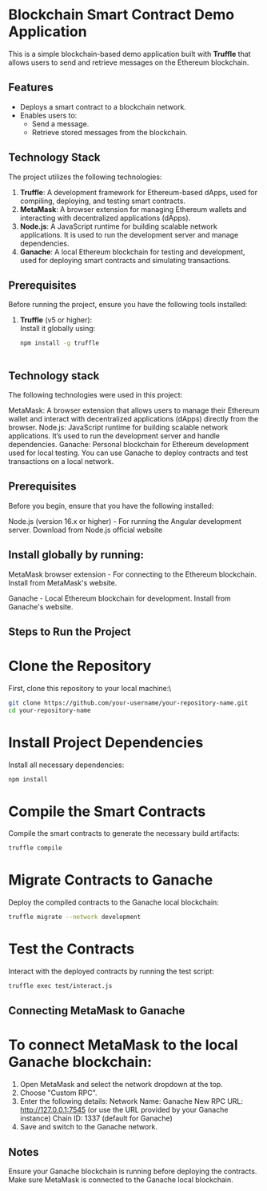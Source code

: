 # Blockchain Smart Contract Demo Application

This is a simple blockchain-based demo application built with **Truffle** that allows users to send and retrieve messages on the Ethereum blockchain.

## Features
- Deploys a smart contract to a blockchain network.
- Enables users to:
  - Send a message.
  - Retrieve stored messages from the blockchain.

## Technology Stack
The project utilizes the following technologies:

1. **Truffle**: A development framework for Ethereum-based dApps, used for compiling, deploying, and testing smart contracts.
2. **MetaMask**: A browser extension for managing Ethereum wallets and interacting with decentralized applications (dApps).
3. **Node.js**: A JavaScript runtime for building scalable network applications. It is used to run the development server and manage dependencies.
4. **Ganache**: A local Ethereum blockchain for testing and development, used for deploying smart contracts and simulating transactions.

## Prerequisites
Before running the project, ensure you have the following tools installed:

1. **Truffle** (v5 or higher):  
   Install it globally using:  
   ```bash
   npm install -g truffle
  
## Technology stack
The following technologies were used in this project:

MetaMask: A browser extension that allows users to manage their Ethereum wallet and interact with decentralized applications (dApps) directly from the browser.
Node.js: JavaScript runtime for building scalable network applications. It’s used to run the development server and handle dependencies.
Ganache: Personal blockchain for Ethereum development used for local testing. You can use Ganache to deploy contracts and test transactions on a local network.


## Prerequisites
Before you begin, ensure that you have the following installed:

Node.js (version 16.x or higher) - For running the Angular development server.
Download from Node.js official website

## Install globally by running:

MetaMask browser extension - For connecting to the Ethereum blockchain.
Install from MetaMask's website.

Ganache - Local Ethereum blockchain for development.
Install from Ganache's website.

## Steps to Run the Project
# Clone the Repository
First, clone this repository to your local machine:\
```bash
git clone https://github.com/your-username/your-repository-name.git
cd your-repository-name
```
# Install Project Dependencies
Install all necessary dependencies:
```bash
npm install
```
 
# Compile the Smart Contracts
Compile the smart contracts to generate the necessary build artifacts:
```bash
truffle compile
```

# Migrate Contracts to Ganache
Deploy the compiled contracts to the Ganache local blockchain:
```bash
truffle migrate --network development
```
# Test the Contracts
Interact with the deployed contracts by running the test script:
```bash
truffle exec test/interact.js
```

## Connecting MetaMask to Ganache
# To connect MetaMask to the local Ganache blockchain:

1. Open MetaMask and select the network dropdown at the top.
2. Choose "Custom RPC".
3. Enter the following details:
    Network Name: Ganache
    New RPC URL: http://127.0.0.1:7545 (or use the URL provided by your Ganache instance)
    Chain ID: 1337 (default for Ganache)
4. Save and switch to the Ganache network.

## Notes
Ensure your Ganache blockchain is running before deploying the contracts.
Make sure MetaMask is connected to the Ganache local blockchain.






